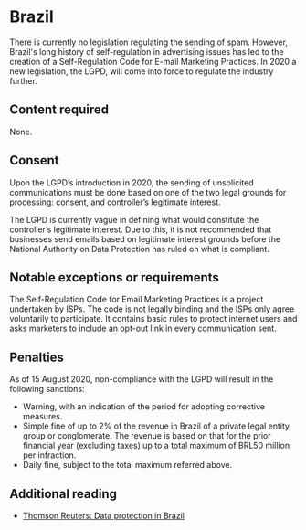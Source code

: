 # Brazil
There is currently no legislation regulating the sending of spam. However, Brazil's long history of self-regulation in advertising issues has led to the creation of a Self-Regulation Code for E-mail Marketing Practices. In 2020 a new legislation, the LGPD, will come into force to regulate the industry further.

## Content required
None.

## Consent
Upon the LGPD’s introduction in 2020, the sending of unsolicited communications must be done based on one of the two legal grounds for processing: consent, and controller’s legitimate interest.

The LGPD is currently vague in defining what would constitute the controller’s legitimate interest. Due to this, it is not recommended that businesses send emails based on legitimate interest grounds before the National Authority on Data Protection has ruled on what is compliant.

## Notable exceptions or requirements
The Self-Regulation Code for Email Marketing Practices is a project undertaken by ISPs. The code is not legally binding and the ISPs only agree voluntarily to participate. It contains basic rules to protect internet users and asks marketers to include an opt-out link in every communication sent.

## Penalties
As of 15 August 2020, non-compliance with the LGPD will result in the following sanctions:
- Warning, with an indication of the period for adopting corrective measures.
- Simple fine of up to 2% of the revenue in Brazil of a private legal entity, group or conglomerate. The revenue is based on that for the prior financial year (excluding taxes) up to a total maximum of BRL50 million per infraction.
- Daily fine, subject to the total maximum referred above.

## Additional reading
- [Thomson Reuters: Data protection in Brazil](https://uk.practicallaw.thomsonreuters.com/4-520-1732)

